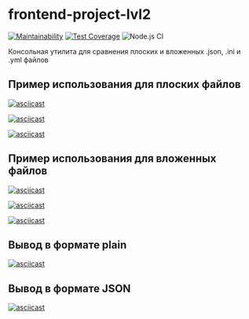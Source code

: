# frontend-project-lvl2
[![Maintainability](https://api.codeclimate.com/v1/badges/f3aa86e85df5d2531df6/maintainability)](https://codeclimate.com/github/takieDela/frontend-project-lvl2/maintainability)
[![Test Coverage](https://api.codeclimate.com/v1/badges/f3aa86e85df5d2531df6/test_coverage)](https://codeclimate.com/github/takieDela/frontend-project-lvl2/test_coverage)
![Node.js CI](https://github.com/takieDela/frontend-project-lvl2/workflows/Node.js%20CI/badge.svg)

Консольная утилита для сравнения плоских и вложенных .json, .ini и .yml файлов

## Пример использования для плоских файлов
[![asciicast](https://asciinema.org/a/DoZoq4grwALViEhyEKjycrNGo.svg)](https://asciinema.org/a/DoZoq4grwALViEhyEKjycrNGo)

[![asciicast](https://asciinema.org/a/558asJgsFf9mUnQqSNHGaGe5R.svg)](https://asciinema.org/a/558asJgsFf9mUnQqSNHGaGe5R)

[![asciicast](https://asciinema.org/a/HkWzi4qmkLwWcQ07y43hcbkRz.svg)](https://asciinema.org/a/HkWzi4qmkLwWcQ07y43hcbkRz)

## Пример использования для вложенных файлов
[![asciicast](https://asciinema.org/a/q5hUldUHfnb1FwHqNbeEMgO1Y.svg)](https://asciinema.org/a/q5hUldUHfnb1FwHqNbeEMgO1Y)

[![asciicast](https://asciinema.org/a/RioDy0P0I8BFMhOz5yqwV1JnE.svg)](https://asciinema.org/a/RioDy0P0I8BFMhOz5yqwV1JnE)

[![asciicast](https://asciinema.org/a/bH0lyOLC49nrFkrUXGdIonnWo.svg)](https://asciinema.org/a/bH0lyOLC49nrFkrUXGdIonnWo)

## Вывод в формате plain
[![asciicast](https://asciinema.org/a/w9mAysL6lZVFmmShHfcX8yUJs.svg)](https://asciinema.org/a/w9mAysL6lZVFmmShHfcX8yUJs)

## Вывод в формате JSON
[![asciicast](https://asciinema.org/a/bCWw0X0ItSdIg5KmWHpwoQdzb.svg)](https://asciinema.org/a/bCWw0X0ItSdIg5KmWHpwoQdzb)